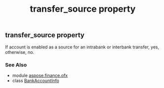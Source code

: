 ﻿---
title: transfer_source property
second_title: Aspose.Finance for Python via .NET API References
description: 
type: docs
weight: 130
url: /python-net/aspose.finance.ofx/bankaccountinfo/transfer_source/
is_root: false
---

## transfer_source property


If account is enabled as a source for an intrabank or interbank transfer, yes, otherwise, no.

### See Also
* module [aspose.finance.ofx](../../)
* class [BankAccountInfo](/finance/python-net/aspose.finance.ofx/bankaccountinfo)
